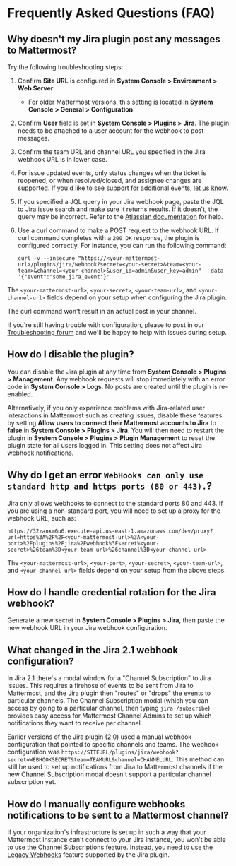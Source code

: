 # Frequently Asked Questions \(FAQ\)

## Why doesn't my Jira plugin post any messages to Mattermost?

Try the following troubleshooting steps:

1. Confirm **Site URL** is configured in **System Console > Environment > Web Server**.
   * For older Mattermost versions, this setting is located in **System Console > General > Configuration**.
2. Confirm **User** field is set in **System Console > Plugins > Jira**. The plugin needs to be attached to a user account for the webhook to post messages.
3. Confirm the team URL and channel URL you specified in the Jira webhook URL is in lower case.
4. For issue updated events, only status changes when the ticket is reopened, or when resolved/closed, and assignee changes are supported. If you'd like to see support for additional events, [let us know](https://mattermost.uservoice.com/forums/306457-general).
5. If you specified a JQL query in your Jira webhook page, paste the JQL to Jira issue search and make sure it returns results. If it doesn't, the query may be incorrect. Refer to the [Atlassian documentation](https://confluence.atlassian.com/jirasoftwarecloud/advanced-searching-764478330.html) for help.
6. Use a curl command to make a POST request to the webhook URL. If curl command completes with a `200 OK` response, the plugin is configured correctly. For instance, you can run the following command:

   ```text
   curl -v --insecure "https://<your-mattermost-url>/plugins/jira/webhook?secret=<your-secret>&team=<your-team>&channel=<your-channel>&user_id=admin&user_key=admin" --data '{"event":"some_jira_event"}'
   ```

  The `<your-mattermost-url>`, `<your-secret>`, `<your-team-url>`, and `<your-channel-url>` fields depend on your setup when configuring the Jira plugin.

The curl command won't result in an actual post in your channel.

If you're still having trouble with configuration, please to post in our [Troubleshooting forum](https://forum.mattermost.org/t/how-to-use-the-troubleshooting-forum/150) and we'll be happy to help with issues during setup.

## How do I disable the plugin?

You can disable the Jira plugin at any time from **System Console > Plugins > Management**. Any webhook requests will stop immediately with an error code in **System Console > Logs**. No posts are created until the plugin is re-enabled.

Alternatively, if you only experience problems with Jira-related user interactions in Mattermost such as creating issues, disable these features by setting **Allow users to connect their Mattermost accounts to Jira** to **false** in **System Console > Plugins > Jira**. You will then need to restart  the plugin in **System Console > Plugins > Plugin Management** to reset the plugin state for all users logged in. This setting does not affect Jira webhook notifications.

## Why do I get an error `WebHooks can only use standard http and https ports (80 or 443).`?

Jira only allows webhooks to connect to the standard ports 80 and 443. If you are using a non-standard port, you will need to set up a proxy for the webhook URL, such as:

```text
https://32zanxm6u6.execute-api.us-east-1.amazonaws.com/dev/proxy?url=https%3A%2F%2F<your-mattermost-url>%3A<your-port>%2Fplugins%2Fjira%2Fwebhook%3Fsecret%<your-secret>%26team%3D<your-team-url>%26channel%3D<your-channel-url>
```

The `<your-mattermost-url>`, `<your-port>`, `<your-secret>`, `<your-team-url>`, and `<your-channel-url>` fields depend on your setup from the above steps.

## How do I handle credential rotation for the Jira webhook?

Generate a new secret in **System Console > Plugins > Jira**, then paste the new webhook URL in your Jira webhook configuration.

## What changed in the Jira 2.1 webhook configuration?

In Jira 2.1 there's a modal window for a "Channel Subscription" to Jira issues. This requires a firehose of events to be sent from Jira to Mattermost, and the Jira plugin then "routes" or "drops" the events to particular channels. The Channel Subscription modal \(which you can access by going to a particular channel, then typing `jira /subscribe`\) provides easy access for Mattermost Channel Admins to set up which notifications they want to receive per channel.

Earlier versions of the Jira plugin \(2.0\) used a manual webhook configuration that pointed to specific channels and teams. The webhook configuration was `https://SITEURL/plugins/jira/webhook?secret=WEBHOOKSECRET&team=TEAMURL&channel=CHANNELURL`. This method can still be used to set up notifications from Jira to Mattermost channels if the new Channel Subscription modal doesn't support a particular channel subscription yet.

## How do I manually configure webhooks notifications to be sent to a Mattermost channel?

If your organization's infrastructure is set up in such a way that your Mattermost instance can't connect to your Jira instance, you won't be able to use the Channel Subscriptions feature. Instead, you need to use the [Legacy Webhooks](admininstrator-guide/notification-management.md#legacy-webhooks) feature supported by the Jira plugin.

